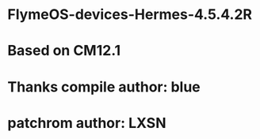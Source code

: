 # FlymeOS-devices-Hermes-4.5.4.2R

# Based on CM12.1

# Thanks compile author: blue

# patchrom author: LXSN
